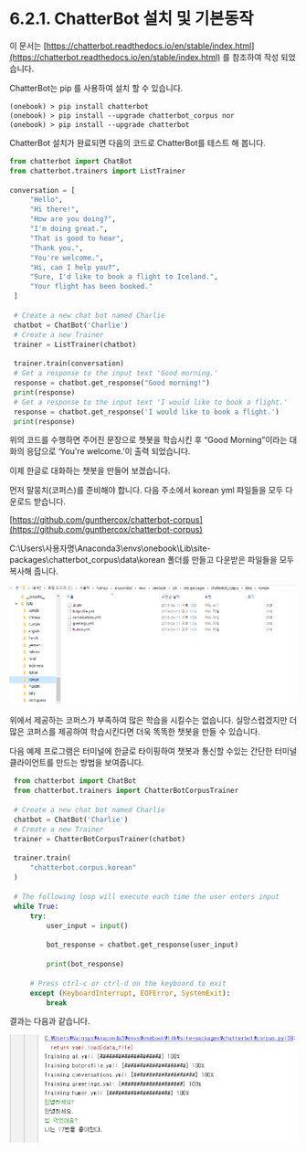 # 6.2.1. 	ChatterBot 설치 및 기본동작

이 문서는 [https://chatterbot.readthedocs.io/en/stable/index.html](https://chatterbot.readthedocs.io/en/stable/index.html) 를 참조하여 작성 되었습니다.

ChatterBot는 pip 를 사용하여 설치 할 수 있습니다.

```text
(onebook) > pip install chatterbot
(onebook) > pip install --upgrade chatterbot_corpus nor
(onebook) > pip install --upgrade chatterbot
```

ChatterBot 설치가 완료되면 다음의 코드로 ChatterBot를 테스트 해 봅니다.

```python
from chatterbot import ChatBot
from chatterbot.trainers import ListTrainer

conversation = [
     "Hello",
     "Hi there!",
     "How are you doing?",
     "I'm doing great.",
     "That is good to hear",
     "Thank you.",
     "You're welcome.",
     "Hi, can I help you?",
     "Sure, I'd like to book a flight to Iceland.",
     "Your flight has been booked."
 ]

 # Create a new chat bot named Charlie
 chatbot = ChatBot('Charlie')
 # Create a new Trainer
 trainer = ListTrainer(chatbot)

 trainer.train(conversation)
 # Get a response to the input text 'Good morning.'
 response = chatbot.get_response("Good morning!")
 print(response)
 # Get a response to the input text 'I would like to book a flight.'
 response = chatbot.get_response('I would like to book a flight.')
 print(response)
```

위의 코드를 수행하면 주어진 문장으로 챗봇을 학습시킨 후 “Good Morning”이라는 대화의 응답으로 ‘You're welcome.’이 출력 되었습니다.

이제 한글로 대화하는 챗봇을 만들어 보겠습니다.

먼저 말뭉치\(코퍼스\)를 준비해야 합니다. 다음 주소에서 korean yml 파일들을 모두 다운로드 받습니다.

[https://github.com/gunthercox/chatterbot-corpus](https://github.com/gunthercox/chatterbot-corpus)

C:\Users\사용자명\Anaconda3\envs\onebook\Lib\site-packages\chatterbot\_corpus\data\korean 폴더를 만들고 다운받은 파일들을 모두 복사해 줍니다.

![](../../.gitbook/assets/6201.png)

위에서 제공하는 코퍼스가 부족하여 많은 학습을 시킬수는 없습니다. 실망스럽겠지만 더 많은 코퍼스를 제공하여 학습시킨다면 더욱 똑똑한 챗봇을 만들 수 있습니다.

다음 예제 프로그램은 터미널에 한글로 타이핑하여 챗봇과 통신할 수있는 간단한 터미널 클라이언트를 만드는 방법을 보여줍니다.

```python
 from chatterbot import ChatBot
 from chatterbot.trainers import ChatterBotCorpusTrainer

 # Create a new chat bot named Charlie
 chatbot = ChatBot('Charlie')
 # Create a new Trainer
 trainer = ChatterBotCorpusTrainer(chatbot)

 trainer.train(
     "chatterbot.corpus.korean"
 )

 # The following loop will execute each time the user enters input
 while True:
     try:
         user_input = input()

         bot_response = chatbot.get_response(user_input)

         print(bot_response)

     # Press ctrl-c or ctrl-d on the keyboard to exit
     except (KeyboardInterrupt, EOFError, SystemExit):
         break
```

결과는 다음과 같습니다.

![](../../.gitbook/assets/6202.png)





